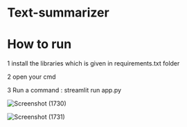 # Text-summarizer
# How to run

1 install the libraries which is given in requirements.txt folder

2 open your cmd

3 Run a command : streamlit run app.py


![Screenshot (1730)](https://user-images.githubusercontent.com/85407454/189473161-baf55ec3-d5c2-4ddc-abe4-fc4eb2284193.png)

![Screenshot (1731)](https://user-images.githubusercontent.com/85407454/189473156-d6191301-bb85-4cc5-90d7-4d91e38b241e.png)

